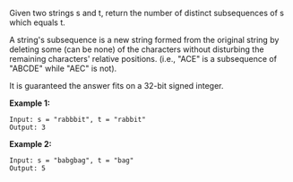 Given two strings s and t, return the number of distinct subsequences of s which equals t.

A string's subsequence is a new string formed from the original string by deleting some (can be none) of the characters without disturbing the remaining characters' relative positions. (i.e., "ACE" is a subsequence of "ABCDE" while "AEC" is not).

It is guaranteed the answer fits on a 32-bit signed integer.


**Example 1:**
```
Input: s = "rabbbit", t = "rabbit"
Output: 3
```

**Example 2:**
```
Input: s = "babgbag", t = "bag"
Output: 5
```
